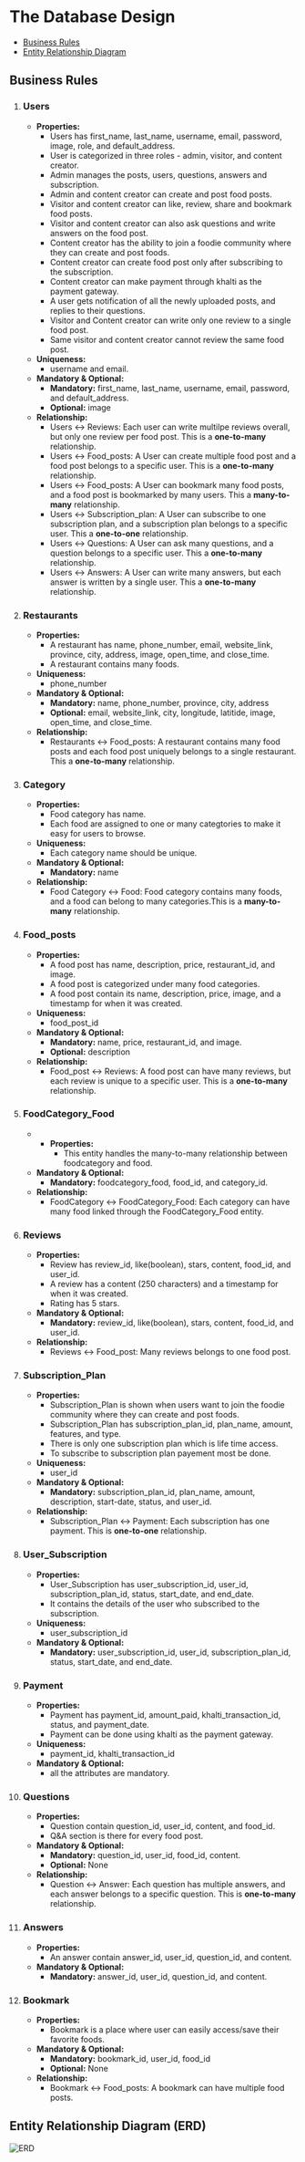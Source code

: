 # The Database Design 
- [Business  Rules](#business-rules)
- [Entity Relationship Diagram](#entity-relationship-diagram-erd)

## Business Rules

1. ### Users
    - **Properties:**
        - Users has first_name, last_name, username, email, password, image, role, and default_address.
        - User is categorized in three roles - admin, visitor, and content creator. 
        - Admin manages the posts, users, questions, answers and subscription.
        - Admin and content creator can create and post food posts.
        - Visitor and content creator can like, review, share and bookmark food posts.
        - Visitor and content creator can also ask questions and write answers on the food post.
        - Content creator has the ability to join a foodie community where they can create and post foods.
        - Content creator can create food post only after subscribing to the subscription.
        - Content creator can make payment through khalti as the payment gateway.
        - A user gets notification of all the newly uploaded posts, and replies to their questions.
        - Visitor and Content creator can write only one review to a single food post.
        - Same visitor and content creator cannot review the same food post.
    - **Uniqueness:**
        - username and email.
    - **Mandatory & Optional:**
        - **Mandatory:** first_name, last_name, username, email, password, and default_address.
        - **Optional:** image
    - **Relationship:**
        - Users &harr; Reviews: Each user can write multilpe reviews overall, but only one review per food post. This is a **one-to-many** relationship. 
        - Users &harr; Food_posts: A User can create multiple food post and a food post belongs to a specific user. This is a **one-to-many** relationship.
        - Users &harr; Food_posts: A User can  bookmark many food posts, and a food post is bookmarked by many users. This a **many-to-many** relationship.
        - Users &harr; Subscription_plan: A User can  subscribe to one subscription plan, and a subscription plan belongs to a specific user. This a **one-to-one** relationship.
        - Users &harr; Questions: A User can  ask many questions, and a question belongs to a specific user. This a **one-to-many** relationship.
       - Users &harr; Answers: A User can  write many answers, but each answer is written by a single user. This a **one-to-many** relationship.
2. ### Restaurants
    - **Properties:**
        -  A restaurant has name, phone_number, email, website_link, province, city, address, image, open_time, and close_time.
        -  A restaurant contains many foods.
    - **Uniqueness:**
        - phone_number
    - **Mandatory & Optional:**
        - **Mandatory:** name, phone_number, province, city, address
        - **Optional:** email, website_link, city, longitude, latitide, image, open_time, and close_time.
    - **Relationship:**
        - Restaurants &harr; Food_posts: A restaurant contains many food posts and each food post uniquely belongs to a single restaurant. This a **one-to-many** relationship.
4. ### Category
    - **Properties:**
        - Food category has name.
        - Each food are assigned to one or many categtories to make it easy for users to browse.
    - **Uniqueness:**
        - Each category name should be unique. 
    - **Mandatory & Optional:**
        - **Mandatory:** name
    - **Relationship:**
        - Food Category &harr; Food:  Food category contains many foods, and a food can belong to many categories.This is a **many-to-many** relationship. 
5. ### Food_posts
    - **Properties:**
        - A food post has name, description, price, restaurant_id, and image.
        - A food post is categorized under many food categories.
        - A food post contain its name, description, price, image, and a timestamp for when it was created.
    - **Uniqueness:**
        - food_post_id 
    - **Mandatory & Optional:**
        - **Mandatory:** name, price, restaurant_id, and image.
        - **Optional:**  description
    - **Relationship:**
        - Food_post &harr; Reviews: A food post can have many reviews, but each review is unique to a specific user. This is a **one-to-many** relationship.
6. ### FoodCategory_Food
   - - **Properties:**
        -  This entity handles the many-to-many relationship between foodcategory and food.
    - **Mandatory & Optional:**
        - **Mandatory:** foodcategory_food, food_id, and category_id.
    - **Relationship:**
        - FoodCategory &harr; FoodCategory_Food: Each category can have many food linked through the FoodCategory_Food entity.
7. ### Reviews
    - **Properties:**
        -  Review has review_id, like(boolean), stars, content, food_id, and user_id.
        -  A review has a content (250 characters) and a timestamp for when it was created.
        -  Rating has 5 stars.
    - **Mandatory & Optional:**
        - **Mandatory:** review_id,  like(boolean), stars, content, food_id, and user_id.
    - **Relationship:**
        - Reviews &harr; Food_post: Many reviews belongs to one food post.
8. ### Subscription_Plan
    - **Properties:**
        - Subscription_Plan is shown when users want to join the foodie community where they can create and post foods.
        - Subscription_Plan has subscription_plan_id, plan_name, amount, features, and type.
        - There is only one subscription plan which is life time access.
        - To subscribe to subscription plan payement most be done.
    - **Uniqueness:**
        - user_id 
    - **Mandatory & Optional:**
        - **Mandatory:** subscription_plan_id, plan_name, amount, description, start-date, status, and user_id. 
    - **Relationship:**
        - Subscription_Plan &harr; Payment: Each subscription has one payment. This is **one-to-one** relationship.
9. ### User_Subscription
    - **Properties:**
        - User_Subscription has user_subscription_id, user_id, subscription_plan_id, status, start_date, and end_date.
        - It contains the details of the user who subscribed to the subscription.
    - **Uniqueness:**
        - user_subscription_id 
    - **Mandatory & Optional:**
        - **Mandatory:**  user_subscription_id, user_id, subscription_plan_id, status, start_date, and end_date.
10. ### Payment
    - **Properties:**
        - Payment has payment_id, amount_paid, khalti_transaction_id, status, and payment_date.
        - Payment can be done using khalti as the payment gateway. 
    - **Uniqueness:**
        - payment_id, khalti_transaction_id
    - **Mandatory & Optional:**
        - all the attributes are mandatory. 
11. ### Questions
    - **Properties:**
        -  Question contain question_id, user_id, content, and food_id.
        -  Q&A section is there for every food post.
    - **Mandatory & Optional:**
        - **Mandatory:** question_id, user_id, food_id, content.
        - **Optional:** None
    - **Relationship:**
        - Question &harr; Answer: Each question has multiple answers, and each answer belongs to a specific question. This is **one-to-many** relationship.
12. ### Answers
    - **Properties:**
        - An answer contain answer_id, user_id, question_id, and content.
    - **Mandatory & Optional:**
        - **Mandatory:** answer_id, user_id, question_id, and content.
13. ### Bookmark
    - **Properties:**
        - Bookmark is a place where user can easily access/save their favorite foods.
    - **Mandatory & Optional:**
        - **Mandatory:** bookmark_id, user_id, food_id
        - **Optional:** None
    - **Relationship:**
        - Bookmark &harr; Food_posts: A bookmark can have multiple food posts.

## Entity Relationship Diagram (ERD)
![ERD]()
